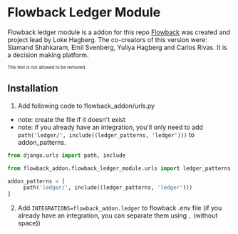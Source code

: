 # Flowback Ledger Module
Flowback ledger module is a addon for this repo [Flowback](https://github.com/Gofven/flowback) was created and project lead by Loke Hagberg. The co-creators of this version were:
Siamand Shahkaram, Emil Svenberg, Yuliya Hagberg and Carlos Rivas.
It is a decision making platform.

<sub><sub>This text is not allowed to be removed.</sub></sub>


## Installation
1) Add following code to flowback_addon/urls.py
* note: create the file if it doesn't exist
* note: if you already have an integration, you'll only need to add `path('ledger/', include((ledger_patterns, 'ledger')))` to addon_patterns.
```py
from django.urls import path, include

from flowback_addon.flowback_ledger_module.urls import ledger_patterns

addon_patterns = [
     path('ledger/', include((ledger_patterns, 'ledger')))
]
```

2) Add `INTEGRATIONS=flowback_addon.ledger` to flowback .env file (if you already have an integration, you can separate them using `,` (without space))
